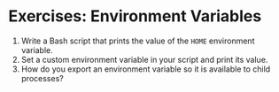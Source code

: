 # Exercises: Environment Variables

1. Write a Bash script that prints the value of the `HOME` environment variable.
2. Set a custom environment variable in your script and print its value.
3. How do you export an environment variable so it is available to child processes?

